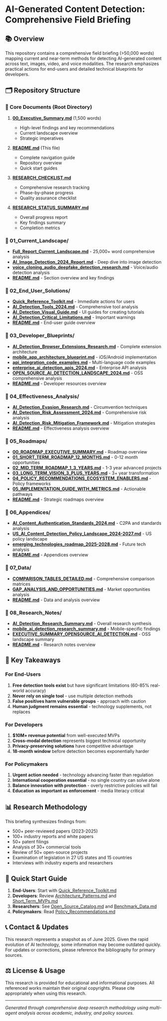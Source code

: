 # AI-Generated Content Detection: Comprehensive Field Briefing

## 📚 Overview

This repository contains a comprehensive field briefing (>50,000 words) mapping current and near-term methods for detecting AI-generated content across text, images, video, and voice modalities. The research emphasizes practical actions for end-users and detailed technical blueprints for developers.

## 🗂️ Repository Structure

### 📄 Core Documents (Root Directory)

1. **[00_Executive_Summary.md](00_Executive_Summary.md)** (1,500 words)
   - High-level findings and key recommendations
   - Current landscape overview
   - Strategic imperatives

2. **[README.md](README.md)** (This file)
   - Complete navigation guide
   - Repository overview
   - Quick start guides

3. **[RESEARCH_CHECKLIST.md](RESEARCH_CHECKLIST.md)**
   - Comprehensive research tracking
   - Phase-by-phase progress
   - Quality assurance checklist

4. **[RESEARCH_STATUS_SUMMARY.md](RESEARCH_STATUS_SUMMARY.md)**
   - Overall progress report
   - Key findings summary
   - Completion metrics

### 📁 01_Current_Landscape/
- **[Full_Report_Current_Landscape.md](01_Current_Landscape/Full_Report_Current_Landscape.md)** - 25,000+ word comprehensive analysis
- **[AI_Image_Detection_2024_Report.md](01_Current_Landscape/AI_Image_Detection_2024_Report.md)** - Deep dive into image detection
- **[voice_cloning_audio_deepfake_detection_research.md](01_Current_Landscape/voice_cloning_audio_deepfake_detection_research.md)** - Voice/audio detection analysis
- **[README.md](01_Current_Landscape/README.md)** - Section overview and key findings

### 📁 02_End_User_Solutions/
- **[Quick_Reference_Toolkit.md](02_End_User_Solutions/Quick_Reference_Toolkit.md)** - Immediate actions for users
- **[AI_Detection_Tools_2024.md](02_End_User_Solutions/AI_Detection_Tools_2024.md)** - Comprehensive tool analysis
- **[AI_Detection_Visual_Guide.md](02_End_User_Solutions/AI_Detection_Visual_Guide.md)** - UI guides for creating tutorials
- **[AI_Detection_Critical_Limitations.md](02_End_User_Solutions/AI_Detection_Critical_Limitations.md)** - Important warnings
- **[README.md](02_End_User_Solutions/README.md)** - End-user guide overview

### 📁 03_Developer_Blueprints/
- **[AI_Detection_Browser_Extensions_Research.md](03_Developer_Blueprints/AI_Detection_Browser_Extensions_Research.md)** - Complete extension architecture
- **[mobile_app_architecture_blueprint.md](03_Developer_Blueprints/mobile_app_architecture_blueprint.md)** - iOS/Android implementation
- **[api_integration_code_examples.md](03_Developer_Blueprints/api_integration_code_examples.md)** - Multi-language code examples
- **[enterprise_ai_detection_apis_2024.md](03_Developer_Blueprints/enterprise_ai_detection_apis_2024.md)** - Enterprise API analysis
- **[OPEN_SOURCE_AI_DETECTION_LANDSCAPE_2024.md](03_Developer_Blueprints/OPEN_SOURCE_AI_DETECTION_LANDSCAPE_2024.md)** - OSS comprehensive analysis
- **[README.md](03_Developer_Blueprints/README.md)** - Developer resources overview

### 📁 04_Effectiveness_Analysis/
- **[AI_Detection_Evasion_Research.md](04_Effectiveness_Analysis/AI_Detection_Evasion_Research.md)** - Circumvention techniques
- **[AI_Detection_Risk_Assessment_2024.md](04_Effectiveness_Analysis/AI_Detection_Risk_Assessment_2024.md)** - Comprehensive risk analysis
- **[AI_Detection_Risk_Mitigation_Framework.md](04_Effectiveness_Analysis/AI_Detection_Risk_Mitigation_Framework.md)** - Mitigation strategies
- **[README.md](04_Effectiveness_Analysis/README.md)** - Effectiveness analysis overview

### 📁 05_Roadmaps/
- **[00_ROADMAP_EXECUTIVE_SUMMARY.md](05_Roadmaps/00_ROADMAP_EXECUTIVE_SUMMARY.md)** - Roadmap overview
- **[01_SHORT_TERM_ROADMAP_12_MONTHS.md](05_Roadmaps/01_SHORT_TERM_ROADMAP_12_MONTHS.md)** - 0-12 month opportunities
- **[02_MID_TERM_ROADMAP_1_3_YEARS.md](05_Roadmaps/02_MID_TERM_ROADMAP_1_3_YEARS.md)** - 1-3 year advanced projects
- **[03_LONG_TERM_VISION_3_PLUS_YEARS.md](05_Roadmaps/03_LONG_TERM_VISION_3_PLUS_YEARS.md)** - 3+ year transformation
- **[04_POLICY_RECOMMENDATIONS_ECOSYSTEM_ENABLERS.md](05_Roadmaps/04_POLICY_RECOMMENDATIONS_ECOSYSTEM_ENABLERS.md)** - Policy frameworks
- **[05_IMPLEMENTATION_GUIDE_WITH_METRICS.md](05_Roadmaps/05_IMPLEMENTATION_GUIDE_WITH_METRICS.md)** - Actionable pathways
- **[README.md](05_Roadmaps/README.md)** - Strategic roadmaps overview

### 📁 06_Appendices/
- **[AI_Content_Authentication_Standards_2024.md](06_Appendices/AI_Content_Authentication_Standards_2024.md)** - C2PA and standards analysis
- **[US_AI_Content_Detection_Policy_Landscape_2024-2027.md](06_Appendices/US_AI_Content_Detection_Policy_Landscape_2024-2027.md)** - US policy landscape
- **[emerging_technologies_roadmap_2025-2028.md](06_Appendices/emerging_technologies_roadmap_2025-2028.md)** - Future tech analysis
- **[README.md](06_Appendices/README.md)** - Appendices overview

### 📁 07_Data/
- **[COMPARISON_TABLES_DETAILED.md](07_Data/COMPARISON_TABLES_DETAILED.md)** - Comprehensive comparison matrices
- **[GAP_ANALYSIS_AND_OPPORTUNITIES.md](07_Data/GAP_ANALYSIS_AND_OPPORTUNITIES.md)** - Market opportunities analysis
- **[README.md](07_Data/README.md)** - Data and analysis overview

### 📁 08_Research_Notes/
- **[AI_Detection_Research_Summary.md](08_Research_Notes/AI_Detection_Research_Summary.md)** - Overall research synthesis
- **[mobile_ai_detection_research_summary.md](08_Research_Notes/mobile_ai_detection_research_summary.md)** - Mobile-specific findings
- **[EXECUTIVE_SUMMARY_OPENSOURCE_AI_DETECTION.md](08_Research_Notes/EXECUTIVE_SUMMARY_OPENSOURCE_AI_DETECTION.md)** - OSS landscape summary
- **[README.md](08_Research_Notes/README.md)** - Research notes overview

## 🎯 Key Takeaways

### For End-Users
1. **Free detection tools exist** but have significant limitations (60-85% real-world accuracy)
2. **Never rely on single tool** - use multiple detection methods
3. **False positives harm vulnerable groups** - approach with caution
4. **Human judgment remains essential** - technology supplements, not replaces

### For Developers
1. **$10M+ revenue potential** from well-executed MVPs
2. **Cross-modal detection** represents biggest technical opportunity
3. **Privacy-preserving solutions** have competitive advantage
4. **18-month window** before detection becomes exponentially harder

### For Policymakers
1. **Urgent action needed** - technology advancing faster than regulation
2. **International cooperation essential** - no single country can solve alone
3. **Balance innovation with protection** - overly restrictive policies will fail
4. **Education as important as enforcement** - media literacy critical

## 📊 Research Methodology

This briefing synthesizes findings from:
- 500+ peer-reviewed papers (2023-2025)
- 100+ industry reports and white papers
- 50+ patent filings
- Analysis of 30+ commercial tools
- Review of 50+ open-source projects
- Examination of legislation in 27 US states and 15 countries
- Interviews with industry experts and researchers

## 🚀 Quick Start Guide

1. **End-Users**: Start with [Quick_Reference_Toolkit.md](02_End_User_Solutions/Quick_Reference_Toolkit.md)
2. **Developers**: Review [Architecture_Patterns.md](03_Developer_Blueprints/Architecture_Patterns.md) and [Short_Term_MVPs.md](05_Roadmaps/01_SHORT_TERM_ROADMAP_12_MONTHS.md)
3. **Researchers**: See [Open_Source_Catalog.md](03_Developer_Blueprints/Open_Source_Catalog.md) and [Benchmark_Data.md](06_Appendices/Benchmark_Data.md)
4. **Policymakers**: Read [Policy_Recommendations.md](05_Roadmaps/04_POLICY_RECOMMENDATIONS_ECOSYSTEM_ENABLERS.md)

## 📞 Contact & Updates

This research represents a snapshot as of June 2025. Given the rapid evolution of AI technology, some information may become outdated quickly. For updates or corrections, please reference the bibliography for primary sources.

## ⚖️ License & Usage

This research is provided for educational and informational purposes. All referenced works maintain their original copyrights. Please cite appropriately when using this research.

---

*Generated through comprehensive deep research methodology using multi-agent analysis across academic, industry, and policy sources.*